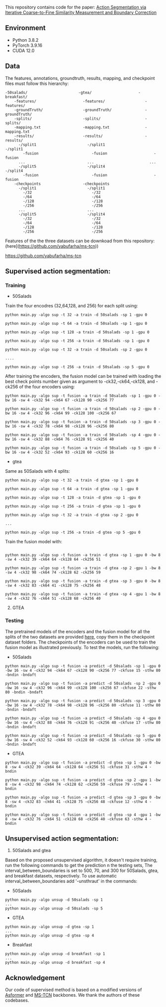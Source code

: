 This repository contains code for the paper:  [Action Segmentation via Iterative Coarse-to-Fine Similarity Measurement and Boundary
Correction](https://) 

## Environment

* Python 3.8.2
* PyTorch 3.9.16
* CUDA 12.0

## Data

The features, annotations, groundtruth, results, mapping, and checkpoint files must follow this hierarchy:


```
-50salads/                       -gtea/                     -breakfast/
    -features/                     -features/                  -features/
    -groundTruth/                  -groundTruth/               -groundTruth/
    -splits/                       -splits/                    -splits/
    -mapping.txt                   -mapping.txt                -mapping.txt
    -results/                      -results/                   -results/
      -/split1                       -/split1                    -/split1
        -fusion                        -fusion                     -fusion
      ...                            ...                         ...
      -/split5                       -/split4                    -/split4
        -fusion                        -fusion                     -fusion
    -checkpoints                   -checkpoints               
      -/split1                       -/split1                   
        -/32                           -/32
        -/64                           -/64
        -/128                          -/128
        -/256                          -/256
      ...                            ...                           
      -/split5                       -/split4
        -/32                           -/32
        -/64                           -/64
        -/128                          -/128
        -/256                          -/256                
```

Features of the  the three datasets can be downkoad from this repository: (here](https://github.com/yabufarha/ms-tcn))  

https://github.com/yabufarha/ms-tcn

## Supervised action segmentation:

### Training



* 50Salads  

Train the four encodres (32,64,128, and 256) for each split using:

```
python main.py -algo sup -t 32 -a train -d 50salads -sp 1 -gpu 0

python main.py -algo sup -t 64 -a train -d 50salads -sp 1 -gpu 0

python main.py -algo sup -t 128 -a train -d 50salads -sp 1 -gpu 0

python main.py -algo sup -t 256 -a train -d 50salads -sp 1 -gpu 0

python main.py -algo sup -t 32 -a train -d 50salads -sp 2 -gpu 0

....

python main.py -algo sup -t 256 -a train -d 50salads -sp 5 -gpu 0

```


After training the encoders, the fusion model can be trained with loading the best check points number given as argument to -ck32,-ck64,-ck128, and -ck256 of the four encoders using:


```
python main.py -algo sup -t fusion -a train -d 50salads -sp 1 -gpu 0 -bw 16 -sw 4 -ck32 94 -ck64 67 -ck128 90 -ck256 77

python main.py -algo sup -t fusion -a train -d 50salads -sp 2 -gpu 0 -bw 16 -sw 4 -ck32 96 -ck64 99 -ck128 100 -ck256 67
  
python main.py -algo sup -t fusion -a train -d 50salads -sp 3 -gpu 0 -bw 16 -sw 4 -ck32 78 -ck64 98 -ck128 96 -ck256 80

python main.py -algo sup -t fusion -a train -d 50salads -sp 4 -gpu 0 -bw 16 -sw 4 -ck32 88 -ck64 76 -ck128 91 -ck256 40
                     
python main.py -algo sup -t fusion -a train -d 50salads -sp 5 -gpu 0 -bw 16 -sw 4 -ck32 52 -ck64 93 -ck128 60 -ck256 16
```

* gtea

Same as 50Salads with 4 splits:

```
python main.py -algo sup -t 32 -a train -d gtea -sp 1 -gpu 0

python main.py -algo sup -t 64 -a train -d gtea -sp 1 -gpu 0

python main.py -algo sup -t 128 -a train -d gtea -sp 1 -gpu 0

python main.py -algo sup -t 256 -a train -d gtea -sp 1 -gpu 0

python main.py -algo sup -t 32 -a train -d gtea -sp 2 -gpu 0

...

python main.py -algo sup -t 256 -a train -d gtea -sp 5 -gpu 0

```
Train the fusion model with: 

```

python main.py -algo sup -t fusion -a train -d gtea -sp 1 -gpu 0 -bw 8 -sw 4 -ck32 39 -ck64 64 -ck128 64 -ck256 51

python main.py -algo sup -t fusion -a train -d gtea -sp 2 -gpu 1 -bw 8 -sw 4 -ck32 98 -ck64 74 -ck128 62 -ck256 59

python main.py -algo sup -t fusion -a train -d gtea -sp 3 -gpu 0 -bw 8 -sw 4 -ck32 83 -ck64 41 -ck128 75 -ck256 48

python main.py -algo sup -t fusion -a train -d gtea -sp 4 -gpu 1 -bw 8 -sw 4 -ck32 76 -ck64 51 -ck128 68 -ck256 40

```


2. GTEA



### Testing

The pretrained models of the encoders and the fusion model for all the splits of  the two datasets are provided [here](https://drive.google.com/drive/folders/1KYZImXp1DajgWc-cKUQEgsXaO8I1Afk0?usp=drive_link), copy them in the checkpoint dataset folders. The checkpoints of the encoders can be used to train the fusion model as illustrated previously. To test the models, run the following: 


* 50Salads  

```
python main.py -algo sup -t fusion -a predict -d 50salads -sp 1 -gpu 0 -bw 16 -sw 4 -ck32 94 -ck64 67 -ck128 90 -ck256 77 -ckfuse 15 -sthw 80 -bndin -bndaft 

python main.py -algo sup -t fusion -a predict -d 50salads -sp 2 -gpu 0 -bw 16 -sw 4 -ck32 96 -ck64 99 -ck128 100 -ck256 67 -ckfuse 22 -sthw 80 -bndin -bndaft
  
python main.py -algo sup -t fusion -a predict -d 50salads -sp 3 -gpu 0 -bw 16 -sw 4 -ck32 78 -ck64 98 -ck128 96 -ck256 80 -ckfuse 11 -sthw 80 -bndin -bndaft
 
python main.py -algo sup -t fusion -a predict -d 50salads -sp 4 -gpu 0 -bw 16 -sw 4 -ck32 88 -ck64 76 -ck128 91 -ck256 40 -ckfuse 17 -sthw 80 -bndin -bndaft
                     
python main.py -algo sup -t fusion -a predict -d 50salads -sp 5 -gpu 0 -bw 16 -sw 4 -ck32 52 -ck64 93 -ck128 60 -ck256 16 -ckfuse 30 -sthw 80 -bndin -bndaft
```

* GTEA  

```
python main.py -algo sup -t fusion -a predict -d gtea -sp 1 -gpu 0 -bw 8 -sw 4 -ck32 39 -ck64 64 -ck128 64 -ck256 51 -ckfuse 31 -sthw 4 -bndin

python main.py -algo sup -t fusion -a predict -d gtea -sp 2 -gpu 1 -bw 8 -sw 4 -ck32 98 -ck64 74 -ck128 62 -ck256 59 -ckfuse 79 -sthw 4 -bndin

python main.py -algo sup -t fusion -a predict -d gtea -sp 3 -gpu 0 -bw 8 -sw 4 -ck32 83 -ck64 41 -ck128 75 -ck256 48 -ckfuse 12 -sthw 4 -bndin

python main.py -algo sup -t fusion -a predict -d gtea -sp 4 -gpu 1 -bw 8 -sw 4 -ck32 76 -ck64 51 -ck128 68 -ck256 40 -ckfuse 63 -sthw 4 -bndin
```


## Unsupervised action segmentation:

1. 50Salads  and gtea

Based on the proposed unsupervised algorithm, it doesn't require training, run the following commands to get the prediction n the testing sets, The interval_between_boundaries is set to 500, 70, and 300 for 50Salads, gtea, and breakfast datasets, respectively. To use automatic interval_between_boundaries add '-unsthraut' in the commands:

* 50Salads 
```
python main.py -algo unsup -d 50salads -sp 1 
...
python main.py -algo unsup -d 50salads -sp 5 
```

* GTEA 
```
python main.py -algo unsup -d gtea -sp 1 
...
python main.py -algo unsup -d gtea -sp 4
```

* Breakfast 
```
python main.py -algo unsup -d breakfast -sp 1 
...
python main.py -algo unsup -d breakfast -sp 4
```

## Acknowledgement

 Our code of supervised method is based on a modified versions of [Asformer](https://github.com/ChinaYi/ASFormer) and [MS-TCN](https://github.com/yabufarha/ms-tcn) backbones. We thank the authors of these codebases. 

